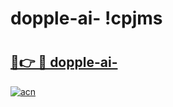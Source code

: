 # dopple-ai- !cpjms

# <h2><a href="https://y8fba6.esa.edu.pl?title=dopple-ai-&ref=cpjms">🔗👉 🔴 dopple-ai-</a></h2>

[![acn](https://github.com/user-attachments/assets/0f9c940e-d8b0-45ae-aac7-cd30a18b3e1c)](https://y8fba6.esa.edu.pl?title=dopple-ai-&ref=cpjms)

